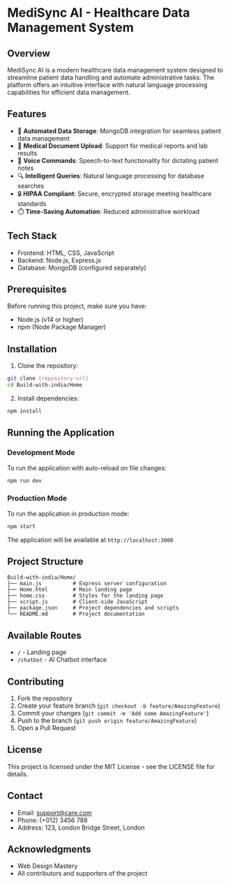 # MediSync AI - Healthcare Data Management System

## Overview
MediSync AI is a modern healthcare data management system designed to streamline patient data handling and automate administrative tasks. The platform offers an intuitive interface with natural language processing capabilities for efficient data management.

## Features
- 🏥 **Automated Data Storage**: MongoDB integration for seamless patient data management
- 📄 **Medical Document Upload**: Support for medical reports and lab results
- 🎤 **Voice Commands**: Speech-to-text functionality for dictating patient notes
- 🔍 **Intelligent Queries**: Natural language processing for database searches
- 🔒 **HIPAA Compliant**: Secure, encrypted storage meeting healthcare standards
- ⏱️ **Time-Saving Automation**: Reduced administrative workload

## Tech Stack
- Frontend: HTML, CSS, JavaScript
- Backend: Node.js, Express.js
- Database: MongoDB (configured separately)

## Prerequisites
Before running this project, make sure you have:
- Node.js (v14 or higher)
- npm (Node Package Manager)

## Installation

1. Clone the repository:
```bash
git clone [repository-url]
cd Build-with-india/Home
```

2. Install dependencies:
```bash
npm install
```

## Running the Application

### Development Mode
To run the application with auto-reload on file changes:
```bash
npm run dev
```

### Production Mode
To run the application in production mode:
```bash
npm start
```

The application will be available at `http://localhost:3000`

## Project Structure
```
Build-with-india/Home/
├── main.js          # Express server configuration
├── Home.html        # Main landing page
├── home.css         # Styles for the landing page
├── script.js        # Client-side JavaScript
├── package.json     # Project dependencies and scripts
└── README.md        # Project documentation
```

## Available Routes
- `/` - Landing page
- `/chatbot` - AI Chatbot interface

## Contributing
1. Fork the repository
2. Create your feature branch (`git checkout -b feature/AmazingFeature`)
3. Commit your changes (`git commit -m 'Add some AmazingFeature'`)
4. Push to the branch (`git push origin feature/AmazingFeature`)
5. Open a Pull Request

## License
This project is licensed under the MIT License - see the LICENSE file for details.

## Contact
- Email: support@care.com
- Phone: (+012) 3456 789
- Address: 123, London Bridge Street, London

## Acknowledgments
- Web Design Mastery
- All contributors and supporters of the project 